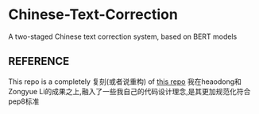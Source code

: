 # Chinese-Text-Correction

A two-staged Chinese text correction system, based on BERT models

## REFERENCE
This repo is a completely 复刻(或者说重构) of [this repo](https://github.com/atri45/Chinese_correction_system)
我在heaodong和Zongyue Li的成果之上,融入了一些我自己的代码设计理念,是其更加规范化符合pep8标准
